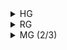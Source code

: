 
<details>
<summary>HG</summary>
<p>

- RX-78 Gundam
- RX-178 Gundam Mk-II

</p>
</details>

<details>
<summary>RG</summary>
<p>

- RX-0 Unicorn Gundam
- RX-0 Unicorn Gundam 02 Banshee
- RX-78 Gundam

</p>
</details>

<details>
<summary>MG (2/3)</summary>
<p>

- RX-93 ν Gundam
- [Not started] RX-93-ν2 Hi-ν Gundam
- RX-0 Unicorn Gundam (MGEX)

</p>
</details>
